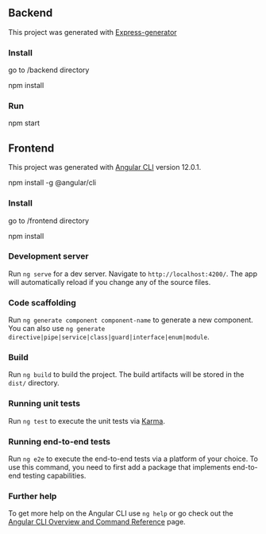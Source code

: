 ## Backend
This project was generated with [Express-generator](https://www.npmjs.com/package/express-generator)
### Install
  go to /backend directory

  npm install

### Run
  npm start

## Frontend

This project was generated with [Angular CLI](https://github.com/angular/angular-cli) version 12.0.1.
  
  npm install -g @angular/cli

### Install
  go to /frontend directory
  
  npm install
### Development server

Run `ng serve` for a dev server. Navigate to `http://localhost:4200/`. The app will automatically reload if you change any of the source files.

### Code scaffolding

Run `ng generate component component-name` to generate a new component. You can also use `ng generate directive|pipe|service|class|guard|interface|enum|module`.

### Build

Run `ng build` to build the project. The build artifacts will be stored in the `dist/` directory.

### Running unit tests

Run `ng test` to execute the unit tests via [Karma](https://karma-runner.github.io).

### Running end-to-end tests

Run `ng e2e` to execute the end-to-end tests via a platform of your choice. To use this command, you need to first add a package that implements end-to-end testing capabilities.

### Further help

To get more help on the Angular CLI use `ng help` or go check out the [Angular CLI Overview and Command Reference](https://angular.io/cli) page.
